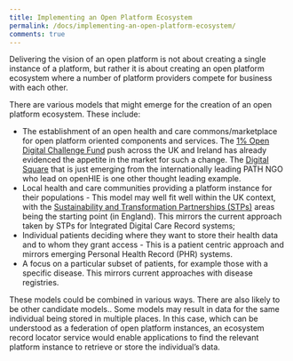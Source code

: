 ```yaml
---
title: Implementing an Open Platform Ecosystem
permalink: /docs/implementing-an-open-platform-ecosystem/
comments: true
---
```

Delivering the vision of an open platform is not about creating a single instance of a platform, but rather it is about creating an open platform ecosystem where a number of platform providers compete for business with each other.

There are various models that might emerge for the creation of an open platform ecosystem. These include:
* The establishment of an open health and care commons/marketplace for open platform oriented components and services. The [1% Open Digital Challenge Fund](http://ripple.foundation/2017/01/open-digital-platform-challenge-fund/) push across the UK and Ireland has already evidenced the appetite in the market for such a change. The [Digital Square](http://www.path.org/news/press-room/846/) that is just emerging from the internationally leading PATH NGO who lead on openHIE is one other thought leading example.
* Local health and care communities providing a platform instance for their populations - This model may well fit well within the UK context, with the [Sustainability and Transformation Partnerships (STPs)](https://www.england.nhs.uk/stps/) areas being the starting point (in England). This mirrors the current approach taken by STPs for Integrated Digital Care Record systems;
* Individual patients deciding where they want to store their health data and to whom they grant access - This is a patient centric approach and mirrors emerging Personal Health Record (PHR) systems.
* A focus on a particular subset of patients, for example those with a specific disease. This mirrors current approaches with disease registries.

These models could be combined in various ways. There are also likely to be other candidate models.. Some models may result in data for the same individual being stored in multiple places. In this case, which can be understood as a federation of open platform instances, an ecosystem record locator service would enable applications to find the relevant platform instance to retrieve or store the individual’s data.
